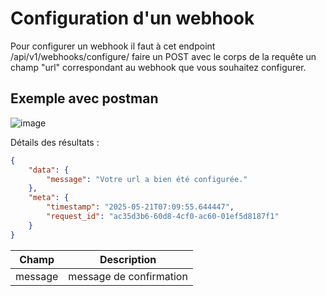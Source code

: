 # Configuration d'un webhook
Pour configurer un webhook il faut à cet endpoint /api/v1/webhooks/configure/ faire un POST avec le corps de la requête un champ "url" correspondant au webhook que vous souhaitez configurer.

## Exemple avec postman

![image](https://github.com/user-attachments/assets/dc481404-b597-4333-9782-de4fddaf9662)

Détails des résultats :
```json
{
    "data": {
        "message": "Votre url a bien été configurée."
    },
    "meta": {
        "timestamp": "2025-05-21T07:09:55.644447",
        "request_id": "ac35d3b6-60d8-4cf0-ac60-01ef5d8187f1"
    }
}
```

| Champ  | Description |
| ------------- | ------------- |
| message  | message de confirmation  |
